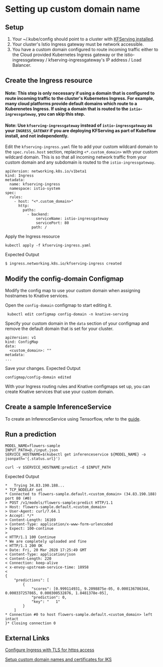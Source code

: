 # Setting up custom domain name

## Setup

1. Your ~/.kube/config should point to a cluster with [KFServing installed](https://github.com/kubeflow/kfserving/blob/master/docs/DEVELOPER_GUIDE.md#deploy-kfserving).
2. Your cluster's Istio Ingress gateway must be network accessible.
3. You have a custom domain configured to route incoming traffic either to the Cloud provided Kubernetes Ingress gateway or the istio-ingressgateway / kfserving-ingressgateway's IP address / Load Balancer.

## Create the Ingress resource

#### Note: This step is only necessary if using a domain that is configured to route incoming traffic to the cluster's Kubernetes Ingress. For example, many cloud platforms provide default domains which route to a Kuberenetes Ingress. If using a domain that is routed to the `istio-ingressgateway`, you can skip this step.

#### Note: Use `kfserving-ingressgateway` instead of `istio-ingressgateway` as your `INGRESS_GATEWAY` if you are deploying KFServing as part of Kubeflow install, and not independently.

Edit the `kfserving-ingress.yaml` file to add your custom wildcard domain to the `spec.rules.host` section, replacing `<*.custom_domain>` with your custom wildcard domain. This is so that all incoming network traffic from your custom domain and any subdomain is routed to the `istio-ingressgateway`.

```
apiVersion: networking.k8s.io/v1beta1
kind: Ingress
metadata:
  name: kfserving-ingress
  namespace: istio-system
spec:
  rules:
    - host: "<*.custom_domain>"
      http:
        paths:
          - backend:
              serviceName: istio-ingressgateway
              servicePort: 80
            path: /
```

Apply the Ingress resource

```
kubectl apply -f kfserving-ingress.yaml
```

Expected Output

```
$ ingress.networking.k8s.io/kfserving-ingress created
```

## Modify the config-domain Configmap

Modify the config map to use your custom domain when assigning hostnames to Knative services.

Open the `config-domain` configmap to start editing it.

```
 kubectl edit configmap config-domain -n knative-serving
```

Specify your custom domain in the `data` section of your configmap and remove the default domain that is set for your cluster.

```
apiVersion: v1
kind: ConfigMap
data:
  <custom_domain>: ""
metadata:
...
```

Save your changes. Expected Output

```
configmap/config-domain edited
```

With your Ingress routing rules and Knative configmaps set up, you can create Knative services that use your custom domain.

## Create a sample InferenceService

To create an InferenceService using Tensorflow, refer to the [guide](/docs/samples/tensorflow).

## Run a prediction

```
MODEL_NAME=flowers-sample
INPUT_PATH=@./input.json
SERVICE_HOSTNAME=$(kubectl get inferenceservice ${MODEL_NAME} -o jsonpath='{.status.url}')

curl -v $SERVICE_HOSTNAME:predict -d $INPUT_PATH
```

Expected Output

```
*   Trying 34.83.190.188...
* TCP_NODELAY set
* Connected to flowers-sample.default.<custom_domain> (34.83.190.188) port 80 (#0)
> POST /v1/models/flowers-sample:predict HTTP/1.1
> Host: flowers-sample.default.<custom_domain>
> User-Agent: curl/7.64.1
> Accept: */*
> Content-Length: 16169
> Content-Type: application/x-www-form-urlencoded
> Expect: 100-continue
>
< HTTP/1.1 100 Continue
* We are completely uploaded and fine
< HTTP/1.1 200 OK
< Date: Fri, 20 Mar 2020 17:25:49 GMT
< Content-Type: application/json
< Content-Length: 220
< Connection: keep-alive
< x-envoy-upstream-service-time: 18958
<
{
    "predictions": [
        {
            "scores": [0.999114931, 9.2098875e-05, 0.000136786344, 0.000337257865, 0.000300532876, 1.8481378e-05],
            "prediction": 0,
            "key": "   1"
        }
    ]
* Connection #0 to host flowers-sample.default.<custom_domain> left intact
}* Closing connection 0
```

## External Links

[Configure Ingress with TLS for https access](https://kubernetes.io/docs/concepts/services-networking/ingress/#tls)

[Setup custom domain names and certificates for IKS](https://cloud.ibm.com/docs/containers?topic=containers-serverless-apps-knative#knative-custom-domain-tls)
